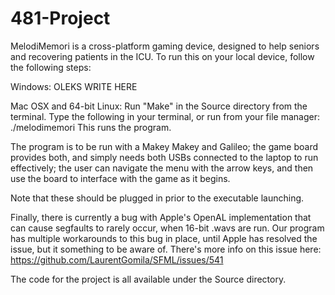 # 481-Project
MelodiMemori is a cross-platform gaming device, designed to help seniors and recovering patients in the ICU.
To run this on your local device, follow the following steps:


Windows:
OLEKS WRITE HERE


Mac OSX and 64-bit Linux:
Run "Make" in the Source directory from the terminal.
Type the following in your terminal, or run from your file manager:
./melodimemori
This runs the program.



The program is to be run with a Makey Makey and Galileo; the game board provides both, and simply needs both USBs connected to the laptop to run effectively; the user can navigate the menu with the arrow keys, and then use the board to interface with the game as it begins.


Note that these should be plugged in prior to the executable launching.


Finally, there is currently a bug with Apple's OpenAL implementation that can cause segfaults to rarely occur, when 16-bit .wavs are run. Our program has multiple workarounds to this bug in place, until Apple has resolved the issue, but it something to be aware of. There's more info on this issue here: https://github.com/LaurentGomila/SFML/issues/541


The code for the project is all available under the Source directory. 
